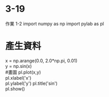 # 3-19
作業 1-2
import numpy as np
import pylab as pl
# 產生資料
x = np.arange(0.0, 2.0*np.pi, 0.01)  
y = np.sin(x)  
#畫圖
pl.plot(x,y)    
pl.xlabel('x')      
pl.ylabel('y')
pl.title('sin')   
pl.show()
